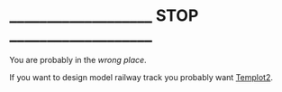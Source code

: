 ﻿#  ___________________   STOP   ___________________

You are probably in the _wrong place_.

If you want to design model railway track you probably want [Templot2](http://templot.com "Templot2").
